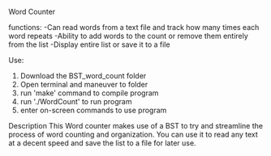 Word Counter

functions:
-Can read words from a text file and track how many times each word repeats
-Ability to add words to the count or remove them entirely from the list
-Display entire list or save it to a file

Use:
1. Download the BST_word_count folder
2. Open terminal and maneuver to folder
3. run 'make' command to compile program
4. run './WordCount' to run program
5. enter on-screen commands to use program


Description
This Word counter makes use of a BST to try and streamline the process of word counting and organization.  You can use it to read any text at a decent speed and save the list to a file for later use.